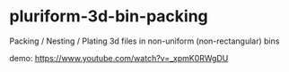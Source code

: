 # pluriform-3d-bin-packing
Packing / Nesting / Plating 3d files in non-uniform (non-rectangular) bins

demo: https://www.youtube.com/watch?v=_xpmK0RWgDU

